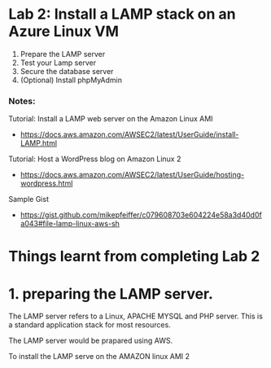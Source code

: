 # Lab 2: Install a LAMP stack on an Azure Linux VM

1. Prepare the LAMP server
2. Test your Lamp server
3. Secure the database server
4. (Optional) Install phpMyAdmin

### Notes:

Tutorial: Install a LAMP web server on the Amazon Linux AMI
* https://docs.aws.amazon.com/AWSEC2/latest/UserGuide/install-LAMP.html

Tutorial: Host a WordPress blog on Amazon Linux 2
* https://docs.aws.amazon.com/AWSEC2/latest/UserGuide/hosting-wordpress.html

Sample Gist
* https://gist.github.com/mikepfeiffer/c079608703e604224e58a3d40d0fa043#file-lamp-linux-aws-sh

# Things learnt from completing Lab 2

# 1. preparing the LAMP server.
The LAMP server refers to a Linux, APACHE MYSQL and PHP server. This is a standard application stack for most resources.

The LAMP server would be prapared using AWS.

To install the LAMP serve on the AMAZON linux AMI 2